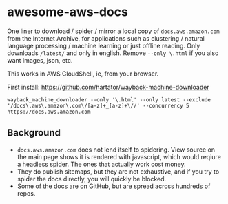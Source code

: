# awesome-aws-docs
One liner to download / spider / mirror a local copy of `docs.aws.amazon.com` from the Internet Archive, for applications such as clustering / natural language processing / machine learning or just offline reading. Only downloads `/latest/` and only in english. Remove `--only \.html` if you also want images, json, etc.

This works in AWS CloudShell, ie, from your browser.

First install: https://github.com/hartator/wayback-machine-downloader

`wayback_machine_downloader --only '\.html' --only latest --exclude '/docs\.aws\.amazon\.com\/[a-z]+_[a-z]+\//' --concurrency 5 https://docs.aws.amazon.com`

## Background

- `docs.aws.amazon.com` does not lend itself to spidering. View source on the main page shows it is rendered with javascript, which would reqiure a headless spider. The ones that actually work cost money.
- They do publish sitemaps, but they are not exhaustive, and if you try to spider the docs directly, you will quickly be blocked.
- Some of the docs are on GitHub, but are spread across hundreds of repos.
